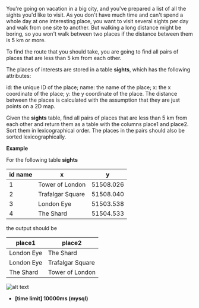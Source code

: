 You're going on vacation in a big city, and you've prepared a list of all the sights you'd like to visit. As you don't have much time and can't spend a whole day at one interesting place, you want to visit several sights per day and walk from one site to another. But walking a long distance might be boring, so you won't walk between two places if the distance between them is 5 km or more.

To find the route that you should take, you are going to find all pairs of places that are less than 5 km from each other.

The places of interests are stored in a table __sights__, which has the following attributes:

id: the unique ID of the place;
name: the name of the place;
x: the x coordinate of the place;
y: the y coordinate of the place.
The distance between the places is calculated with the assumption that they are just points on a 2D map.

Given the __sights__ table, find all pairs of places that are less than 5 km from each other and return them as a table with the columns place1 and place2. Sort them in lexicographical order. The places in the pairs should also be sorted lexicographically.

__Example__

For the following table __sights__

|id	name|	x	|y|
|---|---|---|
|1|	Tower of London	|51508.026|	-7.5939|
|2|	Trafalgar Square	|51508.040	|-12.7899|
|3|	London Eye	|51503.538	|-11.9371|
|4|	The Shard|	51504.533	|-8.6028|

the output should be

|place1|	place2|
|---|---|
|London Eye|	The Shard|
|London Eye|	Trafalgar Square|
|The Shard	|Tower of London|

![alt text](https://github.com/Lintik/Databases/blob/master/JOIN%20Us%20at%20the%20Table/placesOfInterestPairs/ex.png)

* __[time limit] 10000ms (mysql)__

